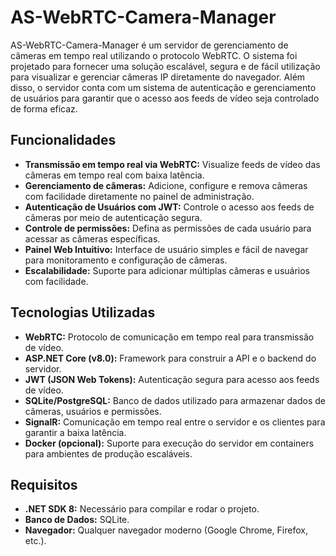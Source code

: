 # AS-WebRTC-Camera-Manager

AS-WebRTC-Camera-Manager é um servidor de gerenciamento de câmeras em tempo real utilizando o protocolo WebRTC. O sistema foi projetado para fornecer uma solução escalável, segura e de fácil utilização para visualizar e gerenciar câmeras IP diretamente do navegador. Além disso, o servidor conta com um sistema de autenticação e gerenciamento de usuários para garantir que o acesso aos feeds de vídeo seja controlado de forma eficaz.

## Funcionalidades

- **Transmissão em tempo real via WebRTC:** Visualize feeds de vídeo das câmeras em tempo real com baixa latência.
- **Gerenciamento de câmeras:** Adicione, configure e remova câmeras com facilidade diretamente no painel de administração.
- **Autenticação de Usuários com JWT:** Controle o acesso aos feeds de câmeras por meio de autenticação segura.
- **Controle de permissões:** Defina as permissões de cada usuário para acessar as câmeras específicas.
- **Painel Web Intuitivo:** Interface de usuário simples e fácil de navegar para monitoramento e configuração de câmeras.
- **Escalabilidade:** Suporte para adicionar múltiplas câmeras e usuários com facilidade.

## Tecnologias Utilizadas

- **WebRTC:** Protocolo de comunicação em tempo real para transmissão de vídeo.
- **ASP.NET Core (v8.0):** Framework para construir a API e o backend do servidor.
- **JWT (JSON Web Tokens):** Autenticação segura para acesso aos feeds de vídeo.
- **SQLite/PostgreSQL:** Banco de dados utilizado para armazenar dados de câmeras, usuários e permissões.
- **SignalR:** Comunicação em tempo real entre o servidor e os clientes para garantir a baixa latência.
- **Docker (opcional):** Suporte para execução do servidor em containers para ambientes de produção escaláveis.

## Requisitos

- **.NET SDK 8:** Necessário para compilar e rodar o projeto.
- **Banco de Dados:** SQLite.
- **Navegador:** Qualquer navegador moderno (Google Chrome, Firefox, etc.).

